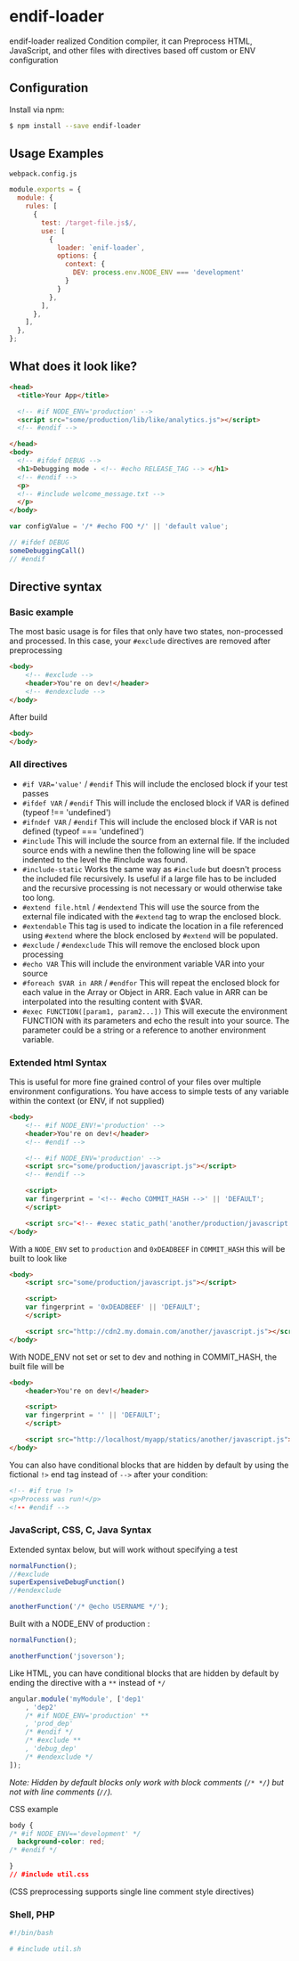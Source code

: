 # endif-loader

endif-loader realized Condition compiler, it can Preprocess HTML, JavaScript, and other files with directives based off custom or ENV configuration

## Configuration

Install via npm:

```bash
$ npm install --save endif-loader
```

## Usage Examples
`webpack.config.js`

```js
module.exports = {
  module: {
    rules: [
      {
        test: /target-file.js$/,
        use: [
          {
            loader: `enif-loader`,
            options: {
              context: {
                DEV: process.env.NODE_ENV === 'development'
              }
            }
          },
        ],
      },
    ],
  },
};
```

## What does it look like?

```html
<head>
  <title>Your App</title>

  <!-- #if NODE_ENV='production' -->
  <script src="some/production/lib/like/analytics.js"></script>
  <!-- #endif -->

</head>
<body>
  <!-- #ifdef DEBUG -->
  <h1>Debugging mode - <!-- #echo RELEASE_TAG --> </h1>
  <!-- #endif -->
  <p>
  <!-- #include welcome_message.txt -->
  </p>
</body>
```

```js
var configValue = '/* #echo FOO */' || 'default value';

// #ifdef DEBUG
someDebuggingCall()
// #endif

```

## Directive syntax

### Basic example

The most basic usage is for files that only have two states, non-processed and processed.
In this case, your `#exclude` directives are removed after preprocessing

```html
<body>
    <!-- #exclude -->
    <header>You're on dev!</header>
    <!-- #endexclude -->
</body>
```

After build

```html
<body>
</body>
```

### All directives

 - `#if VAR='value'` / `#endif`
   This will include the enclosed block if your test passes
 - `#ifdef VAR` / `#endif`
   This will include the enclosed block if VAR is defined (typeof !== 'undefined')
 - `#ifndef VAR` / `#endif`
   This will include the enclosed block if VAR is not defined (typeof === 'undefined')
 - `#include`
   This will include the source from an external file. If the included source ends with a newline then the
   following line will be space indented to the level the #include was found.
 - `#include-static`
   Works the same way as `#include` but doesn't process the included file recursively. Is useful if a large
   file has to be included and the recursive processing is not necessary or would otherwise take too long.
 - `#extend file.html` / `#endextend`
   This will use the source from the external file indicated with the `#extend` tag to wrap the enclosed block.
 - `#extendable`
   This tag is used to indicate the location in a file referenced using `#extend` where the block enclosed by `#extend` will be populated.
 - `#exclude` / `#endexclude`
   This will remove the enclosed block upon processing
 - `#echo VAR`
   This will include the environment variable VAR into your source
 - `#foreach $VAR in ARR` / `#endfor`
   This will repeat the enclosed block for each value in the Array or Object in ARR. Each value in ARR can be interpolated into the resulting content with $VAR.
 - `#exec FUNCTION([param1, param2...])`
   This will execute the environment FUNCTION with its parameters and echo the result into your source. The parameter
   could be a string or a reference to another environment variable.

### Extended html Syntax

This is useful for more fine grained control of your files over multiple
environment configurations. You have access to simple tests of any variable within the context (or ENV, if not supplied)

```html
<body>
    <!-- #if NODE_ENV!='production' -->
    <header>You're on dev!</header>
    <!-- #endif -->

    <!-- #if NODE_ENV='production' -->
    <script src="some/production/javascript.js"></script>
    <!-- #endif -->

    <script>
    var fingerprint = '<!-- #echo COMMIT_HASH -->' || 'DEFAULT';
    </script>

    <script src="<!-- #exec static_path('another/production/javascript.js') -->"></script>
</body>
```

With a `NODE_ENV` set to `production` and `0xDEADBEEF` in
`COMMIT_HASH` this will be built to look like

```html
<body>
    <script src="some/production/javascript.js"></script>

    <script>
    var fingerprint = '0xDEADBEEF' || 'DEFAULT';
    </script>

    <script src="http://cdn2.my.domain.com/another/javascript.js"></script>
</body>
```

With NODE_ENV not set or set to dev and nothing in COMMIT_HASH,
the built file will be

```html
<body>
    <header>You're on dev!</header>

    <script>
    var fingerprint = '' || 'DEFAULT';
    </script>

    <script src="http://localhost/myapp/statics/another/javascript.js"></script>
</body>
```

You can also have conditional blocks that are hidden by default by using the
fictional `!>` end tag instead of `-->` after your condition:

```html
<!-- #if true !>
<p>Process was run!</p>
<!-- #endif -->
```

### JavaScript, CSS, C, Java Syntax

Extended syntax below, but will work without specifying a test

```js
normalFunction();
//#exclude
superExpensiveDebugFunction()
//#endexclude

anotherFunction('/* @echo USERNAME */');
```

Built with a NODE_ENV of production :

```js
normalFunction();

anotherFunction('jsoverson');
```

Like HTML, you can have conditional blocks that are hidden by default by ending the directive with a `**` instead of `*/`

```js
angular.module('myModule', ['dep1'
    , 'dep2'
    /* #if NODE_ENV='production' **
    , 'prod_dep'
    /* #endif */
    /* #exclude **
    , 'debug_dep'
    /* #endexclude */
]);

```

_Note: Hidden by default blocks only work with block comments (`/* */`) but not with line comments (`//`)._

CSS example

```css
body {
/* #if NODE_ENV=='development' */
  background-color: red;
/* #endif */

}
// #include util.css
```

(CSS preprocessing supports single line comment style directives)



### Shell, PHP

```bash
#!/bin/bash

# #include util.sh
```
